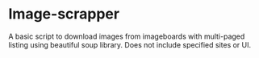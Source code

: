 # Image-scrapper
A basic script to download images from imageboards with multi-paged listing using beautiful soup library. Does not include specified sites or UI.

